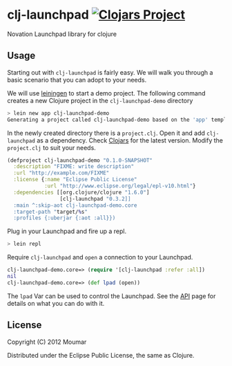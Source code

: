 # clj-launchpad [![Clojars Project](http://clojars.org/clj-launchpad/latest-version.svg)](http://clojars.org/clj-launchpad)

Novation Launchpad library for clojure

## Usage

Starting out with `clj-launchpad` is fairly easy. We will walk you through a basic scenario that you can adopt to your needs.

We will use [leiningen][] to start a demo project. The following command creates a new Clojure project in the `clj-launchpad-demo` directory

```sh
> lein new app clj-launchpad-demo
Generating a project called clj-launchpad-demo based on the 'app' template.
```

In the newly created directory there is a `project.clj`. Open it and add `clj-launchpad` as a dependency. Check [Clojars][clojars/clj-launchpad] for the latest version. Modify the `project.clj` to suit your needs.

```clojure
(defproject clj-launchpad-demo "0.1.0-SNAPSHOT"
  :description "FIXME: write description"
  :url "http://example.com/FIXME"
  :license {:name "Eclipse Public License"
            :url "http://www.eclipse.org/legal/epl-v10.html"}
  :dependencies [[org.clojure/clojure "1.6.0"]
                 [clj-launchpad "0.3.2]]
  :main ^:skip-aot clj-launchpad-demo.core
  :target-path "target/%s"
  :profiles {:uberjar {:aot :all}})
```

Plug in your Launchpad and fire up a repl.

```sh
> lein repl
```

Require `clj-launchpad` and `open` a connection to your Launchpad.

```clojure
clj-launchpad-demo.core=> (require '[clj-launchpad :refer :all])
nil
clj-launchpad-demo.core=> (def lpad (open))
```

The `lpad` Var can be used to control the Launchpad. See the [API][api] page for details on what you can do with it.

## License

Copyright (C) 2012 Moumar

Distributed under the Eclipse Public License, the same as Clojure.

[leiningen]: http://leiningen.org/
[clojars/clj-launchpad]: https://clojars.org/clj-launchpad
[api]: https://github.com/moumar/clj-launchpad/wiki/API

